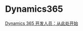 # Dynamics365 #

[Dynamics 365 开发人员：从此处开始](https://docs.microsoft.com/zh-cn/dynamics365/get-started/developers)

